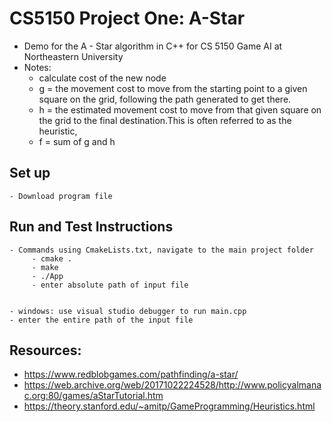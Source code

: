 # CS5150 Project One: A-Star

- Demo for the A - Star algorithm in C++ for CS 5150 Game AI at Northeastern University
- Notes: 
  - calculate cost of the new node
  - g = the movement cost to move from the starting point to a given square on the grid, following the path generated to get there.
  - h = the estimated movement cost to move from that given square on the grid to the final destination.This is often referred to as the heuristic,
  - f = sum of g and h
## Set up 
	- Download program file


## Run and Test Instructions
    - Commands using CmakeLists.txt, navigate to the main project folder
         - cmake .
         - make
         - ./App
         - enter absolute path of input file 


    - windows: use visual studio debugger to run main.cpp
    - enter the entire path of the input file


## Resources: 

- https://www.redblobgames.com/pathfinding/a-star/
- https://web.archive.org/web/20171022224528/http://www.policyalmanac.org:80/games/aStarTutorial.htm
- https://theory.stanford.edu/~amitp/GameProgramming/Heuristics.html
